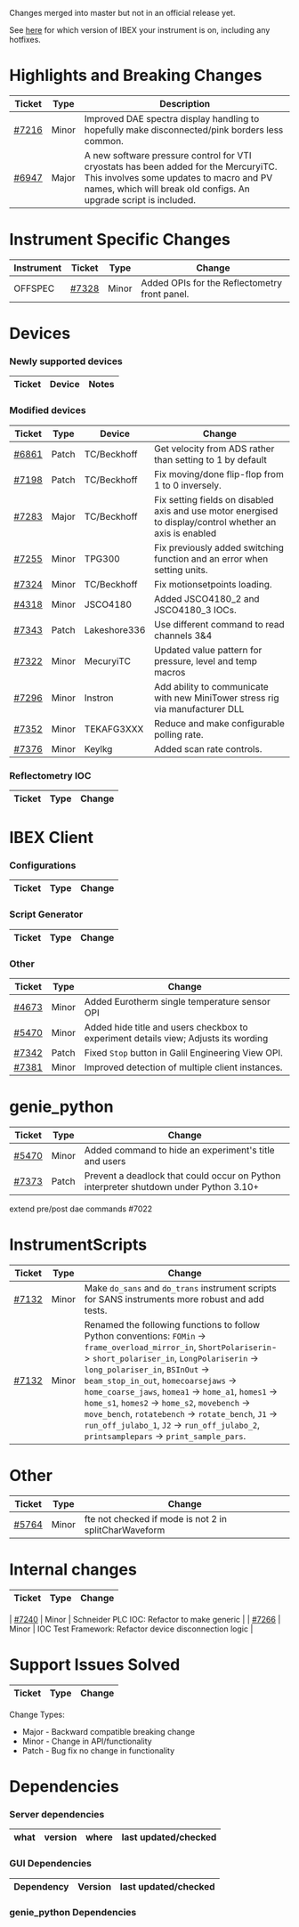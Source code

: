 Changes merged into master but not in an official release yet.

See [here](https://github.com/ISISComputingGroup/IBEX/wiki#instrument-information--hotfixes) for which version of IBEX your instrument is on, including any hotfixes.

# Highlights and Breaking Changes

| Ticket | Type | Description |
| ------ | ---- | ----------- |
| [#7216](https://github.com/ISISComputingGroup/IBEX/issues/7216) | Minor| Improved DAE spectra display handling to hopefully make disconnected/pink borders less common.|
| [#6947](https://github.com/ISISComputingGroup/IBEX/issues/6947) | Major | A new software pressure control for VTI cryostats has been added for the MercuryiTC. This involves some updates to macro and PV names, which will break old configs. An upgrade script is included.

# Instrument Specific Changes

| Instrument| Ticket | Type  | Change |
| --------- | ------ | ------| ------------- |
| OFFSPEC | [#7328](https://github.com/ISISComputingGroup/IBEX/issues/7328) | Minor | Added OPIs for the Reflectometry front panel. |


# Devices

### Newly supported devices

| Ticket | Device | Notes|
| ------ | ------ | -----|


### Modified devices

| Ticket | Type | Device | Change |
| ------ | --- |------| ------------- |
| [#6861](https://github.com/ISISComputingGroup/IBEX/issues/6861) | Patch | TC/Beckhoff | Get velocity from ADS rather than setting to 1 by default |
| [#7198](https://github.com/ISISComputingGroup/IBEX/issues/7198) | Patch | TC/Beckhoff | Fix moving/done flip-flop from 1 to 0 inversely. | 
| [#7283](https://github.com/ISISComputingGroup/IBEX/issues/7283) | Major | TC/Beckhoff | Fix setting fields on disabled axis and use motor energised to display/control whether an axis is enabled |
| [#7255](https://github.com/ISISComputingGroup/IBEX/issues/7255) | Minor | TPG300 | Fix previously added switching function and an error when setting units. |
| [#7324](https://github.com/ISISComputingGroup/IBEX/issues/7324) | Minor | TC/Beckhoff | Fix motionsetpoints loading. |
| [#4318](https://github.com/ISISComputingGroup/IBEX/issues/4318) | Minor | JSCO4180 | Added JSCO4180_2 and JSCO4180_3 IOCs. |
| [#7343](https://github.com/ISISComputingGroup/IBEX/issues/7343) | Patch | Lakeshore336 | Use different command to read channels 3&4 |
| [#7322](https://github.com/ISISComputingGroup/IBEX/issues/7322) | Minor | MecuryiTC | Updated value pattern for pressure, level and temp macros |
| [#7296](https://github.com/ISISComputingGroup/IBEX/issues/7296) | Minor | Instron | Add ability to communicate with new MiniTower stress rig via manufacturer DLL |
| [#7352](https://github.com/ISISComputingGroup/IBEX/issues/7352) | Minor | TEKAFG3XXX | Reduce and make configurable polling rate. |
| [#7376](https://github.com/ISISComputingGroup/IBEX/issues/7376) | Minor | Keylkg | Added scan rate controls. |

### Reflectometry IOC

| Ticket | Type | Change |
| ------ | --- | ------------- |

#  IBEX Client

### Configurations

| Ticket | Type  | Change |
| ------ | ----  | ------------- |


### Script Generator
| Ticket | Type  | Change |
| ------ | ---- | ----------- |


### Other

| Ticket | Type  | Change |
| ------ | ----  | ------------- |
| [#4673](https://github.com/ISISComputingGroup/IBEX/issues/4673) | Minor | Added Eurotherm single temperature sensor OPI |
| [#5470](https://github.com/ISISComputingGroup/IBEX/issues/5470) | Minor | Added hide title and users checkbox to experiment details view; Adjusts its wording |
| [#7342](https://github.com/ISISComputingGroup/IBEX/issues/7342) | Patch | Fixed `Stop` button in Galil Engineering View OPI. |
| [#7381](https://github.com/ISISComputingGroup/IBEX/issues/7381) | Minor | Improved detection of multiple client instances. |


# genie_python

| Ticket | Type  | Change |
| ------ | ------| ------------- |
| [#5470](https://github.com/ISISComputingGroup/IBEX/issues/5470) | Minor | Added command to hide an experiment's title and users |
| [#7373](https://github.com/ISISComputingGroup/IBEX/issues/7373) | Patch | Prevent a deadlock that could occur on Python interpreter shutdown under Python 3.10+ |


extend pre/post dae commands #7022
# InstrumentScripts

| Ticket | Type  | Change |
| ------ | ------| ------------- |
| [#7132](https://github.com/ISISComputingGroup/IBEX/issues/7132) | Minor | Make `do_sans` and `do_trans` instrument scripts for SANS instruments more robust and add tests. |
| [#7132](https://github.com/ISISComputingGroup/IBEX/issues/7132) | Minor | Renamed the following functions to follow Python conventions: `FOMin` -> `frame_overload_mirror_in`, `ShortPolariserin`- > `short_polariser_in`, `LongPolariserin` -> `long_polariser_in`, `BSInOut` -> `beam_stop_in_out`, `homecoarsejaws` -> `home_coarse_jaws`, `homea1` -> `home_a1`, `homes1` -> `home_s1`, `homes2` -> `home_s2`, `movebench` -> `move_bench`, `rotatebench` -> `rotate_bench`, `J1` -> `run_off_julabo_1`, `J2` -> `run_off_julabo_2`, `printsamplepars` -> `print_sample_pars`. |


# Other

| Ticket | Type  | Change |
| ------ | ------| ------------- |
| [#5764](https://github.com/ISISComputingGroup/IBEX/issues/5764) | Minor | fte not checked if mode is not 2 in splitCharWaveform |



# Internal changes

| Ticket | Type  | Change |
| ------ | ------| ------------- |

| [#7240](https://github.com/ISISComputingGroup/IBEX/issues/7240) | Minor | Schneider PLC IOC: Refactor to make generic |
| [#7266](https://github.com/ISISComputingGroup/IBEX/issues/7266) | Minor | IOC Test Framework: Refactor device disconnection logic |

# Support Issues Solved

| Ticket | Type  | Change |
| ------ | ------| ------------- |


Change Types: 

* Major - Backward compatible breaking change
* Minor - Change in API/functionality
* Patch - Bug fix no change in functionality

# Dependencies

### Server dependencies

what | version | where | last updated/checked
---- | ------- | ----- | --------------------

### GUI Dependencies

Dependency | Version | last updated/checked
---- | ------- | --------------------

### genie_python Dependencies
